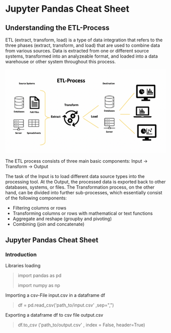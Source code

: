 # Jupyter Pandas Cheat Sheet


## Understanding the ETL-Process
ETL (extract, transform, load) is a type of data integration that refers to the three phases (extract, transform, and load) that are used to combine data from various sources. Data is extracted from one or different source systems, transformed into an analyzeable format, and loaded into a data warehouse or other system throughout this process.

![ETL Process](/img/etl_01.png)

The ETL process consists of three main basic components:
Input -> Transform -> Output

The task of the Input is to load different data source types into the processing tool.
At the Output, the processed data is exported back to other databases, systems, or files.
The Transformation process, on the other hand, can be divided into further sub-processes, which essentially consist of the following components:
* Filtering columns or rows
* Transforming columns or rows with mathematical or text functions
* Aggregate and reshape (groupby and pivoting)
* Combining (join and concatenate)

## Jupyter Pandas Cheat Sheet
### Introduction
Libraries loading
> import pandas as pd
>
> import numpy as np

Importing a csv-File input.csv in a dataframe df
> df = pd.read_csv('path_to/input.csv' ,sep=",") 

Exporting a dataframe df to csv file output.csv
> df.to_csv ('path_to/output.csv' , index = False, header=True) 